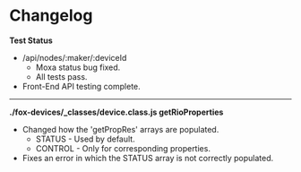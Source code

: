 # Changelog

**Test Status**
* /api/nodes/:maker/:deviceId
	* Moxa status bug fixed.
	* All tests pass.
* Front-End API testing complete.

---

**./fox-devices/_classes/device.class.js getRioProperties**
* Changed how the 'getPropRes' arrays are populated.
	* STATUS - Used by default.
	* CONTROL - Only for corresponding properties.
* Fixes an error in which the STATUS array is not correctly populated.
